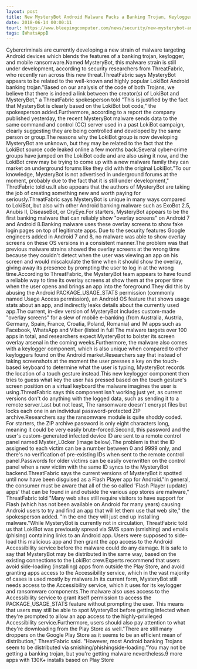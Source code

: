 ```yaml
---
layout: post
title: New MysteryBot Android Malware Packs a Banking Trojan, Keylogger, and Ransomware
date: 2018-06-14 00:00:11
tourl: https://www.bleepingcomputer.com/news/security/new-mysterybot-android-malware-packs-a-banking-trojan-keylogger-and-ransomware/
tags: [WhatsApp]
---
```

Cybercriminals are currently developing a new strain of malware targeting Android devices which blends the features of a banking trojan, keylogger, and mobile ransomware.Named MysteryBot, this malware strain is still under development, according to security researchers from ThreatFabric, who recently ran across this new threat.ThreatFabric says MysteryBot appears to be related to the well-known and highly popular LokiBot Android banking trojan."Based on our analysis of the code of both Trojans, we believe that there is indeed a link between the creator(s) of LokiBot and MysteryBot," a ThreatFabric spokesperson told "This is justified by the fact that MysteryBot is clearly based on the LokiBot bot code," the spokesperson added.Furthermore, according to a report the company published yesterday, the recent MysteryBot malware sends data to the same command and control (CC) server used in a past LokiBot campaign, clearly suggesting they are being controlled and developed by the same person or group.The reasons why the LokiBot group is now developing MysteryBot are unknown, but they may be related to the fact that the LokiBot source code leaked online a few months back.Several cyber-crime groups have jumped on the LokiBot code and are also using it now, and the LokiBot crew may be trying to come up with a new malware family they can market on underground forums like they did with the original LokiBot."To our knowledge, MysteryBot is not advertised in underground forums at the moment, probably due to the fact that it is still under development," ThretFabric told us.It also appears that the authors of MysteryBot are taking the job of creating something new and worth paying for seriously.ThreatFabric says MysteryBot is unique in many ways compared to LokiBot, but also with other Android banking malware such as ExoBot 2.5, Anubis II, DiseaseBot, or CryEye.For starters, MysteryBot appears to be the first banking malware that can reliably show "overlay screens" on Android 7 and Android 8.Banking malware uses these overlay screens to show fake login pages on top of legitimate apps. Due to the security features Google engineers added in Android 7 and 8, no malware was able to show overlay screens on these OS versions in a consistent manner.The problem was that previous malware strains showed the overlay screens at the wrong time because they couldn't detect when the user was viewing an app on his screen and would miscalculate the time when it should show the overlay, giving away its presence by prompting the user to log in at the wrong time.According to ThreatFabric, the MysteryBot team appears to have found a reliable way to time its overlay screens at show them at the proper time when the user opens and brings an app into the foreground.They did this by abusing the Android PACKAGE_USAGE_STATS permission (commonly named Usage Access permission), an Android OS feature that shows usage stats about an app, and indirectly leaks details about the currently used app.The current, in-dev version of MysteryBot includes custom-made "overlay screens" for a slew of mobile e-banking (from Australia, Austria, Germany, Spain, France, Croatia, Poland, Romania) and IM apps such as Facebook, WhatsApp and Viber (listed in full The malware targets over 100 apps in total, and researchers expect MysteryBot to bolster its screen overlay arsenal in the coming weeks.Furthermore, the malware also comes with a keylogger component, which is also unique when compared to other keyloggers found on the Android market.Researchers say that instead of taking screenshots at the moment the user presses a key on the touch-based keyboard to determine what the user is typing, MysteryBot records the location of a touch gesture instead.This new keylogger component then tries to guess what key the user has pressed based on the touch gesture's screen position on a virtual keyboard the malware imagines the user is using.ThreatFabric says this component isn't working just yet, as current versions don't do anything with the logged data, such as sending it to a remote server.Last but not least, The ransomware doesn't encrypt files but locks each one in an individual password-protected ZIP archive.Researchers say the ransomware module is quite shoddy coded. For starters, the ZIP archive password is only eight characters long, meaning it could be very easily brute-forced.Second, this password and the user's custom-generated infected device ID are sent to a remote control panel named Myster_L0cker (image below).The problem is that the ID assigned to each victim can be a number between 0 and 9999 only, and there's no verification of pre-existing IDs when sent to the remote control panel.Passwords for older victims can be easily overwritten on the control panel when a new victim with the same ID syncs to the MysteryBot backend.ThreatFabric says the current versions of MysteryBot it spotted until now have been disguised as a Flash Player app for Android."In general, the consumer must be aware that all of the so called 'Flash Player (update) apps' that can be found in and outside the various app stores are malware," ThreatFabric told "Many web sites still require visitors to have support for Flash (which has not been available on Android for many years) causing Android users to try and find an app that will let them use that web site," the spokesperson added. "In the end they will just end up installing malware."While MysteryBot is currently not in circulation, ThreatFabric told us that LokiBot was previously spread via SMS spam (smishing) and emails (phising) containing links to an Android app. Users were supposed to side-load this malicious app and then grant the app access to the Android Accessibility service before the malware could do any damage. It is safe to say that MysteryBot may be distributed in the same way, based on the existing connections to the LokiBot crew.Experts recommend that users avoid side-loading (installing) apps from outside the Play Store, and avoid granting apps access to the Accessibility service, which in the vast majority of cases is used mostly by malware.In its current form, MysteryBot still needs access to the Accessibility service, which it uses for its keylogger and ransomware components.The malware also uses access to the Accessibility service to grant itself permission to access the PACKAGE_USAGE_STATS feature without prompting the user. This means that users may still be able to spot MysteryBot before getting infected when they're prompted to allow an app access to the highly-privileged Accessibility service.Furthermore, users should also pay attention to what they're downloading from the Play Store as well."There are still many droppers on the Google Play Store as it seems to be an efficient mean of distribution," ThreatFabric said. "However, most Android banking Trojans seem to be distributed via smishing/phishingside-loading."You may not be getting a banking trojan, but you're getting malware nevertheless.9 more apps with 130K+ installs based on Play Store 